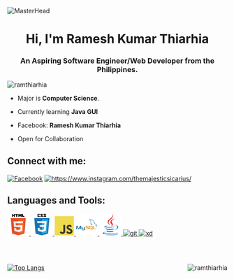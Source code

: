 ![MasterHead](https://9thcloud.in/wp-content/uploads/website.gif)
<h1 align="center">Hi, I'm Ramesh Kumar Thiarhia</h1>
<h3 align="center">An Aspiring Software Engineer/Web Developer from the Philippines.</h3>

<p align="left"> <img src="https://komarev.com/ghpvc/?username=ramthiarhia&label=Profile%20views&color=0e75b6&style=flat" alt="ramthiarhia" /> </p>

- Major is **Computer Science**.

- Currently learning **Java GUI**

- Facebook: **Ramesh Kumar Thiarhia**

- Open for Collaboration

<h2 align="left">Connect with me:</h2>
<p align="left">
<a href="https://www.facebook.com/rameshkumarantaranthiarhia/" target="blank"><img align="center" src="https://raw.githubusercontent.com/rahuldkjain/github-profile-readme-generator/master/src/images/icons/Social/facebook.svg" alt="Facebook" height="40" width="40" /></a>
<a href="https://www.instagram.com/themajesticsicarius/" target="blank"><img align="center" src="https://raw.githubusercontent.com/rahuldkjain/github-profile-readme-generator/master/src/images/icons/Social/instagram.svg" alt="https://www.instagram.com/themajesticsicarius/" height="40" width="40" /></a>
</p>

<h2 align="left">Languages and Tools:</h2>
<p align="left"><a href="https://www.w3.org/html/" target="_blank" rel="noreferrer"> <img src="https://raw.githubusercontent.com/devicons/devicon/master/icons/html5/html5-original-wordmark.svg" alt="html5" width="50" height="50"/> </a><a href="https://www.w3schools.com/css/" target="_blank" rel="noreferrer"> <img src="https://raw.githubusercontent.com/devicons/devicon/master/icons/css3/css3-original-wordmark.svg" alt="css3" width="50" height="50"/> </a><a href="https://developer.mozilla.org/en-US/docs/Web/JavaScript" target="_blank" rel="noreferrer"> <img src="https://raw.githubusercontent.com/devicons/devicon/master/icons/javascript/javascript-original.svg" alt="javascript" width="45" height="45"/> </a><a href="https://www.mysql.com/" target="_blank" rel="noreferrer"> <img src="https://raw.githubusercontent.com/devicons/devicon/master/icons/mysql/mysql-original-wordmark.svg" alt="mysql" width="50" height="50"/> </a>  <a href="https://www.java.com" target="_blank" rel="noreferrer"> <img src="https://raw.githubusercontent.com/devicons/devicon/master/icons/java/java-original.svg" alt="java" width="50" height="50"/> </a>  <a href="https://git-scm.com/" target="_blank" rel="noreferrer"> <img src="https://www.vectorlogo.zone/logos/git-scm/git-scm-icon.svg" alt="git" width="50" height="50"/> </a> <a href="https://www.adobe.com/products/xd.html" target="_blank" rel="noreferrer"> <img src="https://cdn.worldvectorlogo.com/logos/adobe-xd.svg" alt="xd" width="45" height="45"/> </a> </p>

<br></br>

[![Top Langs](https://github-readme-stats.vercel.app/api/top-langs/?username=ramthiarhia&theme=dark)](https://github.com/anuraghazra/github-readme-stats) <img align="right" src="https://github-readme-stats.vercel.app/api?username=ramthiarhia&show_icons=true&theme=dark" alt="ramthiarhia" />


